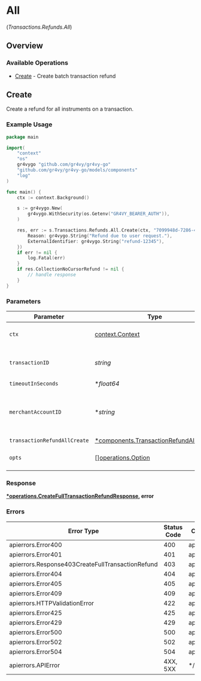 # All
(*Transactions.Refunds.All*)

## Overview

### Available Operations

* [Create](#create) - Create batch transaction refund

## Create

Create a refund for all instruments on a transaction.

### Example Usage

```go
package main

import(
	"context"
	"os"
	gr4vygo "github.com/gr4vy/gr4vy-go"
	"github.com/gr4vy/gr4vy-go/models/components"
	"log"
)

func main() {
    ctx := context.Background()

    s := gr4vygo.New(
        gr4vygo.WithSecurity(os.Getenv("GR4VY_BEARER_AUTH")),
    )

    res, err := s.Transactions.Refunds.All.Create(ctx, "7099948d-7286-47e4-aad8-b68f7eb44591", nil, nil, &components.TransactionRefundAllCreate{
        Reason: gr4vygo.String("Refund due to user request."),
        ExternalIdentifier: gr4vygo.String("refund-12345"),
    })
    if err != nil {
        log.Fatal(err)
    }
    if res.CollectionNoCursorRefund != nil {
        // handle response
    }
}
```

### Parameters

| Parameter                                                                                       | Type                                                                                            | Required                                                                                        | Description                                                                                     | Example                                                                                         |
| ----------------------------------------------------------------------------------------------- | ----------------------------------------------------------------------------------------------- | ----------------------------------------------------------------------------------------------- | ----------------------------------------------------------------------------------------------- | ----------------------------------------------------------------------------------------------- |
| `ctx`                                                                                           | [context.Context](https://pkg.go.dev/context#Context)                                           | :heavy_check_mark:                                                                              | The context to use for the request.                                                             |                                                                                                 |
| `transactionID`                                                                                 | *string*                                                                                        | :heavy_check_mark:                                                                              | N/A                                                                                             | 7099948d-7286-47e4-aad8-b68f7eb44591                                                            |
| `timeoutInSeconds`                                                                              | **float64*                                                                                      | :heavy_minus_sign:                                                                              | N/A                                                                                             |                                                                                                 |
| `merchantAccountID`                                                                             | **string*                                                                                       | :heavy_minus_sign:                                                                              | The ID of the merchant account to use for this request.                                         |                                                                                                 |
| `transactionRefundAllCreate`                                                                    | [*components.TransactionRefundAllCreate](../../models/components/transactionrefundallcreate.md) | :heavy_minus_sign:                                                                              | N/A                                                                                             |                                                                                                 |
| `opts`                                                                                          | [][operations.Option](../../models/operations/option.md)                                        | :heavy_minus_sign:                                                                              | The options for this request.                                                                   |                                                                                                 |

### Response

**[*operations.CreateFullTransactionRefundResponse](../../models/operations/createfulltransactionrefundresponse.md), error**

### Errors

| Error Type                                       | Status Code                                      | Content Type                                     |
| ------------------------------------------------ | ------------------------------------------------ | ------------------------------------------------ |
| apierrors.Error400                               | 400                                              | application/json                                 |
| apierrors.Error401                               | 401                                              | application/json                                 |
| apierrors.Response403CreateFullTransactionRefund | 403                                              | application/json                                 |
| apierrors.Error404                               | 404                                              | application/json                                 |
| apierrors.Error405                               | 405                                              | application/json                                 |
| apierrors.Error409                               | 409                                              | application/json                                 |
| apierrors.HTTPValidationError                    | 422                                              | application/json                                 |
| apierrors.Error425                               | 425                                              | application/json                                 |
| apierrors.Error429                               | 429                                              | application/json                                 |
| apierrors.Error500                               | 500                                              | application/json                                 |
| apierrors.Error502                               | 502                                              | application/json                                 |
| apierrors.Error504                               | 504                                              | application/json                                 |
| apierrors.APIError                               | 4XX, 5XX                                         | \*/\*                                            |